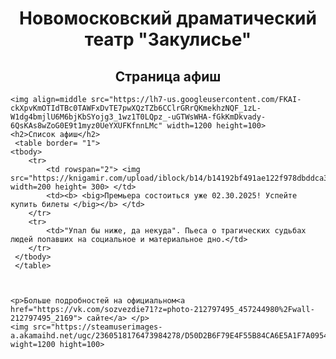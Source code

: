 
<html lang="ru">
<head>
</head>
<body>
    <h1 align=center>Новомосковский драматический театр "Закулисье"</h1>
    <h2 align=center>Страница афиш</h2>
   
    <img align=middle src="https://lh7-us.googleusercontent.com/FKAI-ckXpvKmOTIdTBc0TAWFxDvTE7pwXQzTZb6CClrGRrQKmekhzNQF_1zL-W1dg4bmjlU6M6bjKbSYojg3_1wz1T0LQpz_-uGTWsWHA-fGkKmDkvady-6QsKAs8wZoG0E9t1myz0UeYXUFKfnnLMc" width=1200 height=100>
    <h2>Список афиш</h2>
     <table border= "1">
	<tbody>
		<tr>
			<td rowspan="2"> <img  src="https://knigamir.com/upload/iblock/b14/b14192bf491ae122f978dbddca37f26f.jpg" width=200 height= 300> </td>
			<td><b> <big>Премьера состоиться уже 02.30.2025! Успейте купить билеты </big></b> </td>
		</tr>
		<tr>
			<td>"Упал бы ниже, да некуда". Пьеса о трагических судьбах людей попавших на социальное и материальное дно.</td>
		</tr>
	 </tbody>
     </table>
    
  

	<p>Больше подробностей на официальном<a href="https://vk.com/sozvezdie71?z=photo-212797495_457244980%2Fwall-212797495_2169"> сайте</a> </p>
	<img src="https://steamuserimages-a.akamaihd.net/ugc/2360518176473984278/D50D2B6F79E4F55B84CA6E5A1F7A0954CEAC23C6/" wight=1200 hight=100>
</body>
</html>
